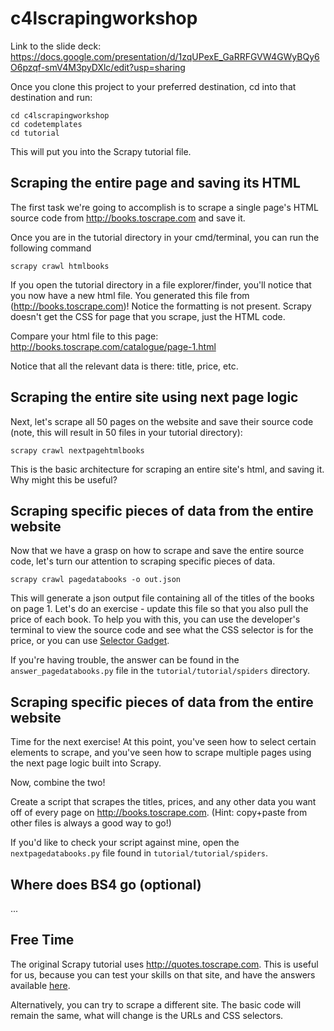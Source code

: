 # c4lscrapingworkshop

Link to the slide deck: https://docs.google.com/presentation/d/1zqUPexE_GaRRFGVW4GWyBQy6O6pzqf-smV4M3pyDXlc/edit?usp=sharing

Once you clone this project to your preferred destination, cd into that destination and run:
```
cd c4lscrapingworkshop
cd codetemplates
cd tutorial
```

This will put you into the Scrapy tutorial file.

## Scraping the entire page and saving its HTML

The first task we're going to accomplish is to scrape a single page's HTML source code from http://books.toscrape.com and save it.

Once you are in the tutorial directory in your cmd/terminal, you can run the following command

```
scrapy crawl htmlbooks
```

If you open the tutorial directory in a file explorer/finder, you'll notice that you now have a new html file. You generated this file from (http://books.toscrape.com)! Notice the formatting is not present. Scrapy doesn't get the CSS for page that you scrape, just the HTML code.

Compare your html file to this page: http://books.toscrape.com/catalogue/page-1.html

Notice that all the relevant data is there: title, price, etc.

## Scraping the entire site using next page logic

Next, let's scrape all 50 pages on the website and save their source code (note, this will result in 50 files in your tutorial directory):

```
scrapy crawl nextpagehtmlbooks
```

This is the basic architecture for scraping an entire site's html, and saving it. Why might this be useful?

## Scraping specific pieces of data from the entire website

Now that we have a grasp on how to scrape and save the entire source code, let's turn our attention to scraping specific pieces of data.

```
scrapy crawl pagedatabooks -o out.json
```

This will generate a json output file containing all of the titles of the books on page 1. Let's do an exercise - update this file so that you also pull the price of each book. To help you with this, you can use the developer's terminal to view the source code and see what the CSS selector is for the price, or you can use [Selector Gadget](http://selectorgadget.com).

If you're having trouble, the answer can be found in the `answer_pagedatabooks.py` file in the `tutorial/tutorial/spiders` directory.

## Scraping specific pieces of data from the entire website

Time for the next exercise! At this point, you've seen how to select certain elements to scrape, and you've seen how to scrape multiple pages using the next page logic built into Scrapy.

Now, combine the two!

Create a script that scrapes the titles, prices, and any other data you want off of every page on http://books.toscrape.com. (Hint: copy+paste from other files is always a good way to go!)

If you'd like to check your script against mine, open the `nextpagedatabooks.py` file found in `tutorial/tutorial/spiders`.

## Where does BS4 go (optional)

...

## Free Time

The original Scrapy tutorial uses http://quotes.toscrape.com. This is useful for us, because you can test your skills on that site, and have the answers available [here](https://docs.scrapy.org/en/latest/intro/tutorial.html).

Alternatively, you can try to scrape a different site. The basic code will remain the same, what will change is the URLs and CSS selectors.
